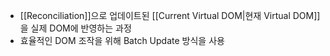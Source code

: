 - [[Reconciliation]]으로 업데이트된 [[Current Virtual DOM|현재 Virtual DOM]]을 실제 DOM에 반영하는 과정
- 효율적인 DOM 조작을 위해 Batch Update 방식을 사용